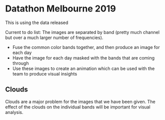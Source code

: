 # Datathon Melbourne 2019
This is using the data released

Current to do list:
The images are separated by band (pretty much channel but over a much 
larger number of frequencies). 
 * Fuse the common color bands together, and then produce an image for each day
 * Have the image for each day masked with the bands that are coming through
 * Use these images to create an animation which can be used with the team to
 produce visual insights
 
## Clouds
Clouds are a major problem for the images that we have been given. The effect
of the clouds on the individual bands will be important for visual analysis.
